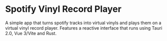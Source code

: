 # Spotify Vinyl Record Player
A simple app that turns spotify tracks into virtual vinyls and plays them on a virtual vinyl record player. Features a reactive interface that runs using Tauri 2.0, Vue 3/Vite and Rust.